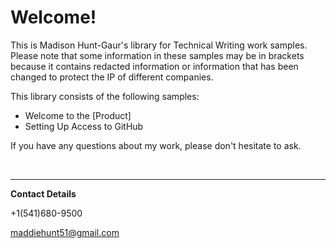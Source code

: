 # Welcome!

This is Madison Hunt-Gaur's library for Technical Writing work samples. Please note that some information in these samples may be in brackets because it contains redacted information or information that has been changed to protect the IP of different companies.

This library consists of the following samples:
<ul>
  <li>Welcome to the [Product]</li>
  <li>Setting Up Access to GitHub</li>
</ul>

If you have any questions about my work, please don't hesitate to ask.

<br>

---

**Contact Details**

+1(541)680-9500

maddiehunt51@gmail.com
